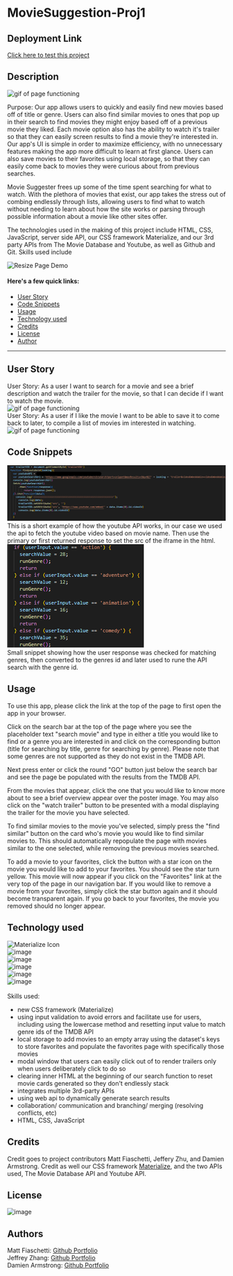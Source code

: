 # MovieSuggestion-Proj1

## Deployment Link

<a href="https://fiaschettima.github.io/MovieSuggestion-Proj1">Click here to test this project</a>

## Description

![gif of page functioning](./assets/Images/condensedFullDemo.gif)
<br>

Purpose:
Our app allows users to quickly and easily find new movies based off of title or genre. Users can also find similar movies to ones that pop up in their search to find movies they might enjoy based off of a previous movie they liked. Each movie option also has the ability to watch it's trailer so that they can easily screen results to find a movie they're interested in. Our app's UI is simple in order to maximize efficiency, with no unnecessary features making the app more difficult to learn at first glance. Users can also save movies to their favorites using local storage, so that they can easily come back to movies they were curious about from previous searches.

 Movie Suggester frees up some of the time spent searching for what to watch. With the plethora of movies that exist, our app takes the stress out of combing endlessly through lists, allowing users to find what to watch without needing to learn about how the site works or parsing through possible information about a movie like other sites offer.

The technologies used in the making of this project include HTML, CSS, JavaScript, server side API, our CSS framework Materialize, and our 3rd party APIs from The Movie Database and Youtube, as well as Github and Git. Skills used include

![Resize Page Demo](./assets/Images/reSizeDemo.gif)

#### Here's a few quick links:

* [User Story](#user-story)
* [Code Snippets](#code-snippets)
* [Usage](#usage)
* [Technology used](#technology-used)
* [Credits](#credits)
* [License](#license)
* [Author](#authors)
---

## User Story

User Story: As a user I want to search for a movie and see a brief description and watch the trailer for the movie, so that I can decide if I want to watch the movie.<br>
![gif of page functioning](./assets/Images/userStoryone.gif)<br>
User Story: As a user if I like the movie I want to be able to save it to come back to later, to compile a list of movies im interested in watching.<br>
![gif of page functioning](./assets/Images/likeMovieDemo.gif)<br>

## Code Snippets

![Youtube API](./assets/Images/codeSnipYTAPI.png)<br>
This is a short example of how the youtube API works, in our case we used the api to fetch the youtube video based on movie name. Then use the primary 
or first returned response to set the src of the iframe in the html.<br>
![Check user Input for matching Genre](./assets/Images/genre.png)<br>
Small snippet showing how the user response was checked for matching genres, then converted to the genres id and later used to rune the API search with 
the genre id.

## Usage
To use this app, please click the link at the top of the page to first open the app in your browser.

Click on the search bar at the top of the page where you see the placeholder text "search movie" and type in either a title you would like to find or a genre you are interested in and click on the corresponding button (title for searching by title, genre for searching by genre). Please note that some genres are not supported as they do not exist in the TMDB API.

Next press enter or click the round "GO" button just below the search bar and see the page be populated with the results from the TMDB API.

From the movies that appear, click the one that you would like to know more about to see a brief overview appear over the poster image. You may also click on the "watch trailer" button to be presented with a modal displaying the trailer for the movie you have selected.

To find similar movies to the movie you've selected, simply press the "find similar" button on the card who's movie you would like to find similar movies to. This should automatically repopulate the page with movies similar to the one selected, while removing the previous movies searched.

To add a movie to your favorites, click the button with a star icon on the movie you would like to add to your favorites. You should see the star turn yellow. This movie will now appear if you click on the "Favorites" link at the very top of the page in our navigation bar. If you would like to remove a movie from your favorites, simply click the star button again and it should become transparent again. If you go back to your favorites, the movie you removed should no longer appear.

## Technology used

![Materialize Icon](https://img.shields.io/badge/CSS%20FrameWork-Materialize-ff69b4)<br>
![image](https://img.shields.io/badge/Script-JavaScript-yellow)<br>
![image](https://img.shields.io/badge/Stylng-CSS-blue)<br>
![image](https://img.shields.io/badge/Layout-HTML-orange)<br>
![image](https://img.shields.io/badge/API-Youtube-red)<br>
![image](https://img.shields.io/badge/API-TMDB-success)<br>
<br>
Skills used:
- new CSS framework (Materialize)
- using input validation to avoid errors and facilitate use for users, including using the lowercase method and resetting input value to match genre ids of the TMDB API
- local storage to add movies to an empty array using the dataset's keys to store favorites and populate the favorites page with specifically those movies 
- modal window that users can easily click out of to render trailers only when users deliberately click to do so
- clearing inner HTML at the beginning of our search function to reset movie cards generated so they don't endlessly stack
- integrates multiple 3rd-party APIs
- using web api to dynamically generate search results
- collaboration/ communication and branching/ merging (resolving conflicts, etc)
- HTML, CSS, JavaScript


## Credits
Credit goes to project contributors Matt Fiaschetti, Jeffery Zhu, and Damien Armstrong. Credit as well our CSS framework <a href="https://materializecss.com/">Materialize</a>, and the two APIs used, The Movie Database API and Youtube API.

## License

 ![image](https://img.shields.io/apm/l/vim-mode)
 
## Authors
Matt Fiaschetti: <a href="https://github.com/fiaschettima">Github Portfolio</a><br>
Jeffrey Zhang: <a href="https://github.com/jeffz98">Github Portfolio</a><br>
Damien Armstrong: <a href="https://github.com/pirosvs">Github Portfolio</a>